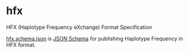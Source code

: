 # hfx
HFX (Haplotype Frequency eXchange) Format Specification

[hfx.schema.json](hfx.schema.json) is [JSON Schema](https://json-schema.org/) for publishing Haplotype Frequency in HFX format.